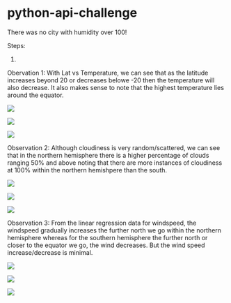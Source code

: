 # python-api-challenge


There was no city with humidity over 100!


Steps: 

1. 


Obervation 1: With Lat vs Temperature, we can see that as the latitude increases beyond 20 or decreases belowe -20 then the temperature will also decrease. It also makes sense to note that the highest temperature lies around the equator.

![](output_data/LatvsTemp.png) 

![](screenshot/nhtvl.png) 

![](screenshot/shtvl.png) 


Observation 2: Although cloudiness is very random/scattered, we can see that in the northern hemisphere there is a higher percentage of clouds ranging 50% and above noting that there are more instances of cloudiness at 100% within the northern hemishpere than the south.

![](output_data/LatvsCloud.png) 

![](screenshot/nhcvl.png) 

![](screenshot/shcvl.png) 

Observation 3: From the linear regression data for windspeed, the windspeed gradually increases the further north we go within the northern hemisphere whereas for the southern hemisphere the further north or closer to the equator we go, the wind decreases. But the wind speed increase/decrease is minimal. 

![](output_data/LatvsWind.png) 

![](screenshot/nhwvl.png) 

![](screenshot/shwvl.png) 
